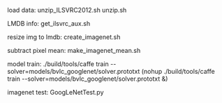 load data:				unzip_ILSVRC2012.sh
						unzip.sh
			
LMDB info:				get_ilsvrc_aux.sh

resize img to lmdb:		create_imagenet.sh

subtract pixel mean:	make_imagenet_mean.sh
			
model train:			./build/tools/caffe train --solver=models/bvlc_googlenet/solver.prototxt
						(nohup ./build/tools/caffe train --solver=models/bvlc_googlenet/solver.prototxt &)
						
imagenet test:          GoogLeNetTest.py
				

